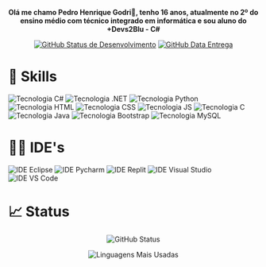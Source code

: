 <p align="center"><strong>Olá me chamo Pedro Henrique Godri👋, tenho 16 anos, atualmente no 2º do ensino médio com técnico integrado em informática e sou aluno do +Devs2Blu - C#</strong></p>

<p align="center">
  <a href="https://www.instagram.com/pedro_godri/"><img alt="GitHub Status de Desenvolvimento" src="https://img.shields.io/badge/Instagram-E4405F?style=for-the             badge&logo=instagram&logoColor=white"></a>
  <a href="https://www.linkedin.com/in/pedro-henrique-godri/"><img alt="GitHub Data Entrega" src="https://img.shields.io/badge/LinkedIn-0077B5?style=for-the-               badge&logo=linkedin&logoColor=white"></a>
</p>

<h1>🚀 Skills</h1>

<p>
  <img alt="Tecnologia C#" src="https://img.shields.io/badge/C%23-239120?style=for-the-badge&logo=c-sharp&logoColor=white">
  <img alt="Tecnologia .NET" src="https://img.shields.io/badge/.NET-5C2D91?style=for-the-badge&logo=.net&logoColor=white">
  <img alt="Tecnologia Python" src="https://img.shields.io/badge/Python-3776AB?style=for-the-badge&logo=python&logoColor=white">
  <img alt="Tecnologia HTML" src="https://img.shields.io/badge/HTML5-E34F26?style=for-the-badge&logo=html5&logoColor=white">
  <img alt="Tecnologia CSS" src="https://img.shields.io/badge/CSS3-1572B6?style=for-the-badge&logo=css3&logoColor=white">
  <img alt="Tecnologia JS" src="https://img.shields.io/badge/JavaScript-F7DF1E?style=for-the-badge&logo=javascript&logoColor=black">
  <img alt="Tecnologia C" src="https://img.shields.io/badge/C-00599C?style=for-the-badge&logo=c&logoColor=white">
  <img alt="Tecnologia Java" src="https://img.shields.io/badge/Java-ED8B00?style=for-the-badge&logo=java&logoColor=white">
  <img alt="Tecnologia Bootstrap" src="https://img.shields.io/badge/Bootstrap-563D7C?style=for-the-badge&logo=bootstrap&logoColor=white">
  <img alt="Tecnologia MySQL" src="https://img.shields.io/badge/MySQL-00000F?style=for-the-badge&logo=mysql&logoColor=white">
</p>

<h1>👩‍💻 IDE's</h1>

<p>
  <img alt="IDE Eclipse" src="https://img.shields.io/badge/Eclipse-2C2255?style=for-the-badge&logo=eclipse&logoColor=white">
  <img alt="IDE Pycharm" src="https://img.shields.io/badge/PyCharm-000000.svg?&style=for-the-badge&logo=PyCharm&logoColor=white">
  <img alt="IDE Replit" src="https://img.shields.io/badge/replit-667881?style=for-the-badge&logo=replit&logoColor=white">
  <img alt="IDE Visual Studio" src="https://img.shields.io/badge/Visual_Studio-5C2D91?style=for-the-badge&logo=visual%20studio&logoColor=white">
  <img alt="IDE VS Code" src="https://img.shields.io/badge/Visual_Studio_Code-0078D4?style=for-the-badge&logo=visual%20studio%20code&logoColor=white">
</p>

<h1>📈 Status</h1>
<p align="center">
  <img alt="GitHub Status" src="https://github-readme-stats.vercel.app/api?username=pedrogodri&show_icons=true&theme=tokyonight">
</p>
<p align="center">
  <img alt="Linguagens Mais Usadas" src="https://github-readme-stats.vercel.app/api/top-langs/?username=pedrogodria&layout=compact">
</p>
